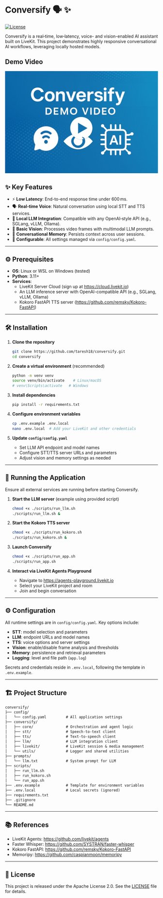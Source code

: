# Conversify 🗣️ ✨

[![License](https://img.shields.io/badge/License-Apache%202.0-blue.svg)](LICENSE)

Conversify is a real‑time, low‑latency, voice- and vision-enabled AI assistant built on LiveKit. This project demonstrates highly responsive conversational AI workflows, leveraging locally hosted models.

## Demo Video

[![Watch the demo](assets/thumbnail.jpg)](https://youtu.be/Biva5VGV5Pg)


## ✨ Key Features

- ⚡ **Low Latency**: End-to-end response time under 600 ms.
- 🗣️ **Real‑time Voice**: Natural conversation using local STT and TTS services.
- 🧠 **Local LLM Integration**: Compatible with any OpenAI‑style API (e.g., SGLang, vLLM, Ollama).
- 👀 **Basic Vision**: Processes video frames with multimodal LLM prompts.
- 💾 **Conversational Memory**: Persists context across user sessions.
- 🔧 **Configurable**: All settings managed via `config/config.yaml`.

---

## ⚙️ Prerequisites

- **OS**: Linux or WSL on Windows (tested)
- **Python**: 3.11+
- **Services**:
  - LiveKit Server Cloud (sign up at https://cloud.livekit.io)
  - An LLM inference server with OpenAI-compatible API (e.g., SGLang, vLLM, Ollama)
  - Kokoro FastAPI TTS server (https://github.com/remsky/Kokoro-FastAPI)

---

## 🛠️ Installation

1. **Clone the repository**

    ```bash
    git clone https://github.com/taresh18/conversify.git
    cd conversify
    ```

2. **Create a virtual environment** (recommended)

    ```bash
    python -m venv venv
    source venv/bin/activate    # Linux/macOS
    # venv\Scripts\activate   # Windows
    ```

3. **Install dependencies**

    ```bash
    pip install -r requirements.txt
    ```

4. **Configure environment variables**

    ```bash
    cp .env.example .env.local
    nano .env.local  # Add your LiveKit and other credentials
    ```

5. **Update `config/config.yaml`**

    - Set LLM API endpoint and model names
    - Configure STT/TTS server URLs and parameters
    - Adjust vision and memory settings as needed

---

## 🏃 Running the Application

Ensure all external services are running before starting Conversify.

1. **Start the LLM server** (example using provided script)

    ```bash
    chmod +x ./scripts/run_llm.sh
    ./scripts/run_llm.sh &
    ```

2. **Start the Kokoro TTS server**

    ```bash
    chmod +x ./scripts/run_kokoro.sh
    ./scripts/run_kokoro.sh &
    ```

3. **Launch Conversify**

    ```bash
    chmod +x ./scripts/run_app.sh
    ./scripts/run_app.sh
    ```

4. **Interact via LiveKit Agents Playground**

    - Navigate to https://agents-playground.livekit.io
    - Select your LiveKit project and room
    - Join and begin conversation

---

## ⚙️ Configuration

All runtime settings are in `config/config.yaml`. Key options include:

- **STT**: model selection and parameters
- **LLM**: endpoint URLs and model names
- **TTS**: voice options and server settings
- **Vision**: enable/disable frame analysis and thresholds
- **Memory**: persistence and retrieval parameters
- **Logging**: level and file path (`app.log`)

Secrets and credentials reside in `.env.local`, following the template in `.env.example`.

---

## 🏗️ Project Structure

```plaintext
conversify/
├── config/
│   └── config.yaml         # All application settings
├── conversify/
│   ├── core/               # Orchestration and agent logic
│   ├── stt/                # Speech-to-text client
│   ├── tts/                # Text-to-speech client
│   ├── llm/                # LLM integration client
│   ├── livekit/            # LiveKit session & media management
│   └── utils/              # Logger and shared utilities
├── prompts/
│   └── llm.txt             # System prompt for LLM
├── scripts/
│   ├── run_llm.sh
│   ├── run_kokoro.sh
│   └── run_app.sh
├── .env.example            # Template for environment variables
├── .env.local              # Local secrets (ignored)
├── requirements.txt
├── .gitignore
└── README.md
```

---

## 📚 References

- LiveKit Agents: https://github.com/livekit/agents
- Faster Whisper: https://github.com/SYSTRAN/faster-whisper
- Kokoro FastAPI: https://github.com/remsky/Kokoro-FastAPI
- Memoripy: https://github.com/caspianmoon/memoripy

---

## 📜 License

This project is released under the Apache License 2.0. See the [LICENSE](LICENSE) file for details.

